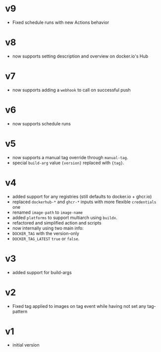 # v9

- Fixed schedule runs with new Actions behavior

# v8

- now supports setting description and overview on docker.io's Hub

# v7

- now supports adding a `webhook` to call on successful push

# v6

- now supports schedule runs

# v5

- now supports a manual tag override through `manual-tag`.
- special `build-arg` value `{version}` replaced with `{tag}`.

# v4

- added support for any registries (still defaults to docker.io + ghcr.io)
- replaced `dockerhub-*` and `ghcr-*` inputs with more flexible `credentials` one
- renamed `image-path` to `image-name`
- added `platforms` to support multiarch using `buildx`.
- refactored and simplified action and scripts
- now internally using two main info:
 - `DOCKER_TAG` with the version-only
 - `DOCKER_TAG_LATEST` `true` or `false`.

# v3

- added support for build-args

# v2

- Fixed tag applied to images on tag event while having not set any tag-pattern

# v1

- initial version
